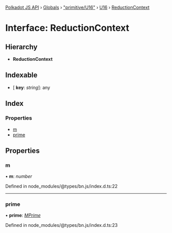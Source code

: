 [Polkadot JS API](../README.md) › [Globals](../globals.md) › ["primitive/U16"](../modules/_primitive_u16_.md) › [U16](../classes/_primitive_u16_.u16.md) › [ReductionContext](_primitive_u16_.u16.reductioncontext.md)

# Interface: ReductionContext

## Hierarchy

* **ReductionContext**

## Indexable

* \[ **key**: *string*\]: any

## Index

### Properties

* [m](_primitive_u16_.u16.reductioncontext.md#m)
* [prime](_primitive_u16_.u16.reductioncontext.md#prime)

## Properties

###  m

• **m**: *number*

Defined in node_modules/@types/bn.js/index.d.ts:22

___

###  prime

• **prime**: *[MPrime](_codec_uint_.uint.mprime.md)*

Defined in node_modules/@types/bn.js/index.d.ts:23
